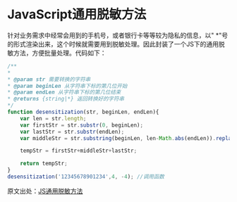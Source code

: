 # JavaScript通用脱敏方法

针对业务需求中经常会用到的手机号，或者银行卡等等较为隐私的信息，以" \*"号的形式渲染出来，这个时候就需要用到脱敏处理。因此封装了一个JS下的通用脱敏方法，方便批量处理。代码如下：

```javascript
/**
* 
* @param str 需要转换的字符串
* @param beginLen 从字符串下标的第几位开始
* @param endLen 从字符串下标的第几位结束
* @returns {string|*} 返回转换好的字符串
*/
function desensitization(str, beginLen, endLen){
    var len = str.length;
    var firstStr = str.substr(0, beginLen);
    var lastStr = str.substr(endLen);
    var middleStr = str.substring(beginLen, len-Math.abs(endLen)).replace(/[\s\S]/ig, '*');

    tempStr = firstStr+middleStr+lastStr;

    return tempStr;
}
desensitization('12345678901234',4, -4); //调用函数
```

原文出处：[JS通用脱敏方法](https://blog.csdn.net/yfds2008/article/details/86511593 "JS通用脱敏方法")

